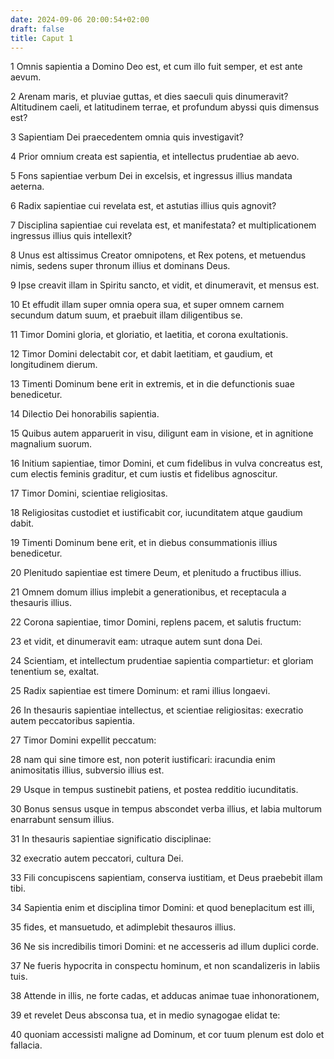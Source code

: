 ```yaml
---
date: 2024-09-06 20:00:54+02:00
draft: false
title: Caput 1
---
```





1 Omnis sapientia a Domino Deo est, et cum illo fuit semper, et est ante aevum.

2 Arenam maris, et pluviae guttas, et dies saeculi quis dinumeravit? Altitudinem caeli, et latitudinem terrae, et profundum abyssi quis dimensus est?

3 Sapientiam Dei praecedentem omnia quis investigavit?

4 Prior omnium creata est sapientia, et intellectus prudentiae ab aevo.

5 Fons sapientiae verbum Dei in excelsis, et ingressus illius mandata aeterna.

6 Radix sapientiae cui revelata est, et astutias illius quis agnovit?

7 Disciplina sapientiae cui revelata est, et manifestata? et multiplicationem ingressus illius quis intellexit?

8 Unus est altissimus Creator omnipotens, et Rex potens, et metuendus nimis, sedens super thronum illius et dominans Deus.

9 Ipse creavit illam in Spiritu sancto, et vidit, et dinumeravit, et mensus est.

10 Et effudit illam super omnia opera sua, et super omnem carnem secundum datum suum, et praebuit illam diligentibus se.

11 Timor Domini gloria, et gloriatio, et laetitia, et corona exultationis.

12 Timor Domini delectabit cor, et dabit laetitiam, et gaudium, et longitudinem dierum.

13 Timenti Dominum bene erit in extremis, et in die defunctionis suae benedicetur.

14 Dilectio Dei honorabilis sapientia.

15 Quibus autem apparuerit in visu, diligunt eam in visione, et in agnitione magnalium suorum.

16 Initium sapientiae, timor Domini, et cum fidelibus in vulva concreatus est, cum electis feminis graditur, et cum iustis et fidelibus agnoscitur.

17 Timor Domini, scientiae religiositas.

18 Religiositas custodiet et iustificabit cor, iucunditatem atque gaudium dabit.

19 Timenti Dominum bene erit, et in diebus consummationis illius benedicetur.

20 Plenitudo sapientiae est timere Deum, et plenitudo a fructibus illius.

21 Omnem domum illius implebit a generationibus, et receptacula a thesauris illius.

22 Corona sapientiae, timor Domini, replens pacem, et salutis fructum:

23 et vidit, et dinumeravit eam: utraque autem sunt dona Dei.

24 Scientiam, et intellectum prudentiae sapientia compartietur: et gloriam tenentium se, exaltat.

25 Radix sapientiae est timere Dominum: et rami illius longaevi.

26 In thesauris sapientiae intellectus, et scientiae religiositas: execratio autem peccatoribus sapientia.

27 Timor Domini expellit peccatum:

28 nam qui sine timore est, non poterit iustificari: iracundia enim animositatis illius, subversio illius est.

29 Usque in tempus sustinebit patiens, et postea redditio iucunditatis.

30 Bonus sensus usque in tempus abscondet verba illius, et labia multorum enarrabunt sensum illius.

31 In thesauris sapientiae significatio disciplinae:

32 execratio autem peccatori, cultura Dei.

33 Fili concupiscens sapientiam, conserva iustitiam, et Deus praebebit illam tibi.

34 Sapientia enim et disciplina timor Domini: et quod beneplacitum est illi,

35 fides, et mansuetudo, et adimplebit thesauros illius.

36 Ne sis incredibilis timori Domini: et ne accesseris ad illum duplici corde.

37 Ne fueris hypocrita in conspectu hominum, et non scandalizeris in labiis tuis.

38 Attende in illis, ne forte cadas, et adducas animae tuae inhonorationem,

39 et revelet Deus absconsa tua, et in medio synagogae elidat te:

40 quoniam accessisti maligne ad Dominum, et cor tuum plenum est dolo et fallacia.

